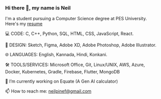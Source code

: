 ### Hi there 👋, my name is Neil
I'm a student pursuing a Computer Science degree at PES University. Here's my [resume](https://github.com/Hystyic/Hystyic/blob/main/Neil_Fernanades.pdf)

💻 CODE: C, C++, Python, SQL, HTML, CSS, JavaScript, React.

🌸 DESIGN: Sketch, Figma, Adobe XD, Adobe Photoshop, Adobe Illustrator.

🌐 LANGUAGES: English, Kannada, Hindi, Konkani.

🛠️ TOOLS/SERVICES: Microsoft Office, Git, Linux/UNIX, AWS, Azure, Docker, Kubernetes, Gradle, Firebase, Flutter, MongoDB

🔭 I’m currently working on Equate (A Gen AI calculator)  

📫 How to reach me: neilpinef@gmail.com 

